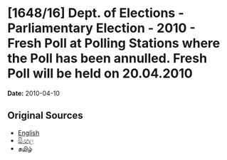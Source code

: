 # [1648/16] Dept. of Elections - Parliamentary Election - 2010 - Fresh Poll at Polling Stations where the Poll has been annulled. Fresh Poll will be held on 20.04.2010

**Date:** 2010-04-10

## Original Sources

- [English](https://documents.gov.lk/view/extra-gazettes/2010/4/1648-16_E.pdf)
- [සිංහල](https://documents.gov.lk/view/extra-gazettes/2010/4/1648-16_S.pdf)
- [தமிழ்](https://documents.gov.lk/view/extra-gazettes/2010/4/1648-16_T.pdf)
